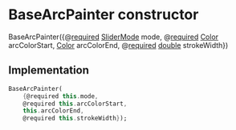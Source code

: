


# BaseArcPainter constructor







BaseArcPainter({@[required](https://pub.dev/documentation/meta/1.3.0/meta/required-constant.html) [SliderMode](../../components_slider_component_slider_component/SliderMode-class.md) mode, @[required](https://pub.dev/documentation/meta/1.3.0/meta/required-constant.html) [Color](https://api.flutter.dev/flutter/dart-ui/Color-class.html) arcColorStart, [Color](https://api.flutter.dev/flutter/dart-ui/Color-class.html) arcColorEnd, @[required](https://pub.dev/documentation/meta/1.3.0/meta/required-constant.html) [double](https://api.flutter.dev/flutter/dart-core/double-class.html) strokeWidth})





## Implementation

```dart
BaseArcPainter(
    {@required this.mode,
    @required this.arcColorStart,
    this.arcColorEnd,
    @required this.strokeWidth});
```







